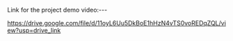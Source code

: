 Link for the project demo video:---

https://drive.google.com/file/d/11oyL6Uu5DkBoE1hHzN4vTS0voREDqZQL/view?usp=drive_link
